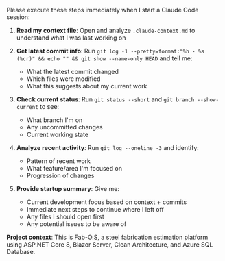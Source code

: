 Please execute these steps immediately when I start a Claude Code session:

1. **Read my context file**: Open and analyze `.claude-context.md` to understand what I was last working on

2. **Get latest commit info**: Run `git log -1 --pretty=format:"%h - %s (%cr)" && echo "" && git show --name-only HEAD` and tell me:
   - What the latest commit changed
   - Which files were modified
   - What this suggests about my current work

3. **Check current status**: Run `git status --short` and `git branch --show-current` to see:
   - What branch I'm on
   - Any uncommitted changes
   - Current working state

4. **Analyze recent activity**: Run `git log --oneline -3` and identify:
   - Pattern of recent work
   - What feature/area I'm focused on
   - Progression of changes

5. **Provide startup summary**: Give me:
   - Current development focus based on context + commits
   - Immediate next steps to continue where I left off
   - Any files I should open first
   - Any potential issues to be aware of

**Project context**: This is Fab-O.S, a steel fabrication estimation platform using ASP.NET Core 8, Blazor Server, Clean Architecture, and Azure SQL Database.